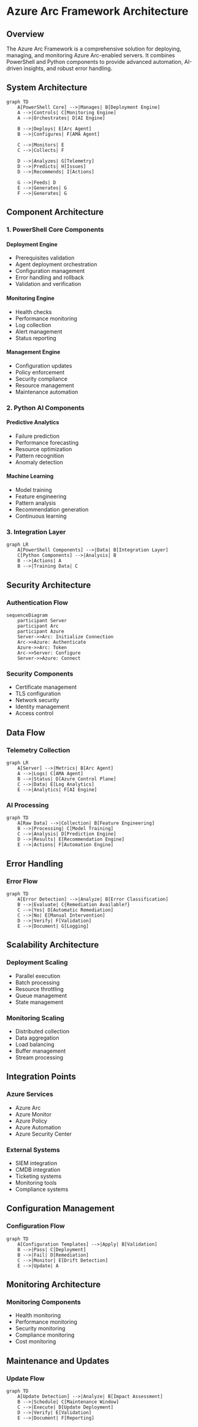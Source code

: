 # Azure Arc Framework Architecture

## Overview

The Azure Arc Framework is a comprehensive solution for deploying, managing, and monitoring Azure Arc-enabled servers. It combines PowerShell and Python components to provide advanced automation, AI-driven insights, and robust error handling.

## System Architecture

```mermaid
graph TD
    A[PowerShell Core] -->|Manages| B[Deployment Engine]
    A -->|Controls| C[Monitoring Engine]
    A -->|Orchestrates| D[AI Engine]
    
    B -->|Deploys| E[Arc Agent]
    B -->|Configures| F[AMA Agent]
    
    C -->|Monitors| E
    C -->|Collects| F
    
    D -->|Analyzes| G[Telemetry]
    D -->|Predicts| H[Issues]
    D -->|Recommends| I[Actions]
    
    G -->|Feeds| D
    E -->|Generates| G
    F -->|Generates| G
```

## Component Architecture

### 1. PowerShell Core Components

#### Deployment Engine
- Prerequisites validation
- Agent deployment orchestration
- Configuration management
- Error handling and rollback
- Validation and verification

#### Monitoring Engine
- Health checks
- Performance monitoring
- Log collection
- Alert management
- Status reporting

#### Management Engine
- Configuration updates
- Policy enforcement
- Security compliance
- Resource management
- Maintenance automation

### 2. Python AI Components

#### Predictive Analytics
- Failure prediction
- Performance forecasting
- Resource optimization
- Pattern recognition
- Anomaly detection

#### Machine Learning
- Model training
- Feature engineering
- Pattern analysis
- Recommendation generation
- Continuous learning

### 3. Integration Layer

```mermaid
graph LR
    A[PowerShell Components] -->|Data| B[Integration Layer]
    C[Python Components] -->|Analysis| B
    B -->|Actions| A
    B -->|Training Data| C
```

## Security Architecture

### Authentication Flow
```mermaid
sequenceDiagram
    participant Server
    participant Arc
    participant Azure
    Server->>Arc: Initialize Connection
    Arc->>Azure: Authenticate
    Azure->>Arc: Token
    Arc->>Server: Configure
    Server->>Azure: Connect
```

### Security Components
- Certificate management
- TLS configuration
- Network security
- Identity management
- Access control

## Data Flow

### Telemetry Collection
```mermaid
graph LR
    A[Server] -->|Metrics| B[Arc Agent]
    A -->|Logs| C[AMA Agent]
    B -->|Status| D[Azure Control Plane]
    C -->|Data| E[Log Analytics]
    E -->|Analytics| F[AI Engine]
```

### AI Processing
```mermaid
graph TD
    A[Raw Data] -->|Collection| B[Feature Engineering]
    B -->|Processing| C[Model Training]
    C -->|Analysis| D[Prediction Engine]
    D -->|Results| E[Recommendation Engine]
    E -->|Actions| F[Automation Engine]
```

## Error Handling

### Error Flow
```mermaid
graph TD
    A[Error Detection] -->|Analyze| B[Error Classification]
    B -->|Evaluate| C{Remediation Available?}
    C -->|Yes| D[Automatic Remediation]
    C -->|No| E[Manual Intervention]
    D -->|Verify| F[Validation]
    E -->|Document| G[Logging]
```

## Scalability Architecture

### Deployment Scaling
- Parallel execution
- Batch processing
- Resource throttling
- Queue management
- State management

### Monitoring Scaling
- Distributed collection
- Data aggregation
- Load balancing
- Buffer management
- Stream processing

## Integration Points

### Azure Services
- Azure Arc
- Azure Monitor
- Azure Policy
- Azure Automation
- Azure Security Center

### External Systems
- SIEM integration
- CMDB integration
- Ticketing systems
- Monitoring tools
- Compliance systems

## Configuration Management

### Configuration Flow
```mermaid
graph TD
    A[Configuration Templates] -->|Apply| B[Validation]
    B -->|Pass| C[Deployment]
    B -->|Fail| D[Remediation]
    C -->|Monitor| E[Drift Detection]
    E -->|Update| A
```

## Monitoring Architecture

### Monitoring Components
- Health monitoring
- Performance monitoring
- Security monitoring
- Compliance monitoring
- Cost monitoring

## Maintenance and Updates

### Update Flow
```mermaid
graph TD
    A[Update Detection] -->|Analyze| B[Impact Assessment]
    B -->|Schedule| C[Maintenance Window]
    C -->|Execute| D[Update Deployment]
    D -->|Verify| E[Validation]
    E -->|Document| F[Reporting]
```